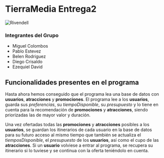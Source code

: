 # TierraMedia Entrega2

![](https://wallpaperaccess.com/full/838293.jpg "Rivendell")

### Integrantes del Grupo
- Miguel Colombos
- Pablo Estevez
- Belen Rodriguez
- Diego Crisaldo
- Ezequiel David


## Funcionalidades presentes en el programa

Hasta ahora hemos conseguido que el programa lea una base de datos con **usuarios**, **atracciones** y **promociones**. 
El programa lee a los **usuarios**, guarda sus *preferencias*, su *tiempoDisponible*, su *presupuesto* y lo tiene en cuenta para la recomendación
de **promociones** y **atracciones**, siendo priorizadas las de mayor valor y duración. 

Una vez ofertadas todas las **promociones** y **atracciones** posibles a los **usuarios**, se guardan los itinerarios de cada usuario en la base de datos para su futuro acceso
al mismo tiempo que también se actualiza el *tiemposDisponible*, el *presupuesto* de los **usuarios**, así como el cupo de las **atracciones**.
Si un **usuario** volviese a entrar al programa, se recupera su itinerario si lo tuviese y se continua con la oferta teniéndolo en cuenta.
